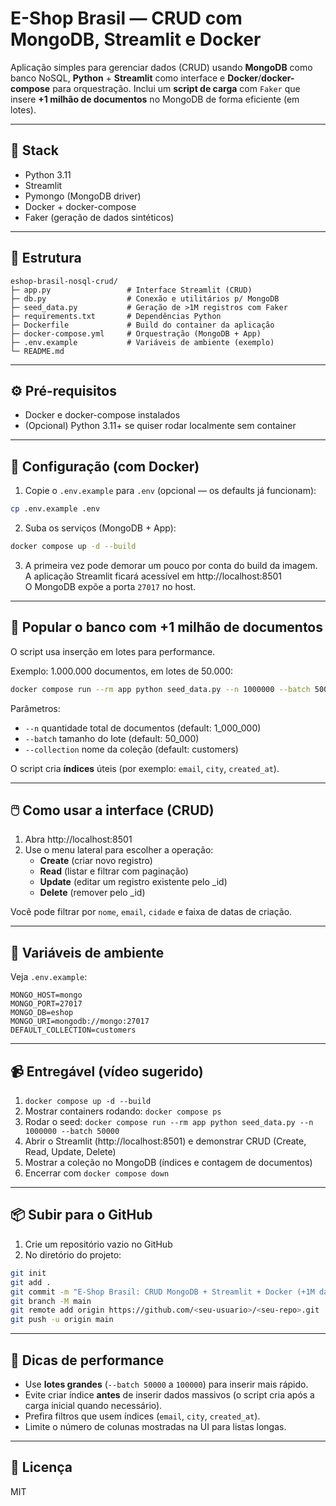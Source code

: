 # E-Shop Brasil — CRUD com MongoDB, Streamlit e Docker

Aplicação simples para gerenciar dados (CRUD) usando **MongoDB** como banco NoSQL, **Python** + **Streamlit** como interface e **Docker**/**docker-compose** para orquestração.
Inclui um **script de carga** com `Faker` que insere **+1 milhão de documentos** no MongoDB de forma eficiente (em lotes).

---

## 🚀 Stack
- Python 3.11
- Streamlit
- Pymongo (MongoDB driver)
- Docker + docker-compose
- Faker (geração de dados sintéticos)

---

## 📁 Estrutura
```
eshop-brasil-nosql-crud/
├─ app.py                 # Interface Streamlit (CRUD)
├─ db.py                  # Conexão e utilitários p/ MongoDB
├─ seed_data.py           # Geração de >1M registros com Faker
├─ requirements.txt       # Dependências Python
├─ Dockerfile             # Build do container da aplicação
├─ docker-compose.yml     # Orquestração (MongoDB + App)
├─ .env.example           # Variáveis de ambiente (exemplo)
└─ README.md
```

---

## ⚙️ Pré-requisitos
- Docker e docker-compose instalados
- (Opcional) Python 3.11+ se quiser rodar localmente sem container

---

## 🔧 Configuração (com Docker)
1) Copie o `.env.example` para `.env` (opcional — os defaults já funcionam):
```bash
cp .env.example .env
```

2) Suba os serviços (MongoDB + App):
```bash
docker compose up -d --build
```

3) A primeira vez pode demorar um pouco por conta do build da imagem.  
A aplicação Streamlit ficará acessível em http://localhost:8501  
O MongoDB expõe a porta `27017` no host.

---

## 🧪 Popular o banco com +1 milhão de documentos
O script usa inserção em lotes para performance.

Exemplo: 1.000.000 documentos, em lotes de 50.000:
```bash
docker compose run --rm app python seed_data.py --n 1000000 --batch 50000
```

Parâmetros:
- `--n` quantidade total de documentos (default: 1_000_000)
- `--batch` tamanho do lote (default: 50_000)
- `--collection` nome da coleção (default: customers)

O script cria **índices** úteis (por exemplo: `email`, `city`, `created_at`).

---

## 🖱️ Como usar a interface (CRUD)
1) Abra http://localhost:8501
2) Use o menu lateral para escolher a operação:
   - **Create** (criar novo registro)
   - **Read** (listar e filtrar com paginação)
   - **Update** (editar um registro existente pelo _id)
   - **Delete** (remover pelo _id)

Você pode filtrar por `nome`, `email`, `cidade` e faixa de datas de criação.

---

## 🧩 Variáveis de ambiente
Veja `.env.example`:
```
MONGO_HOST=mongo
MONGO_PORT=27017
MONGO_DB=eshop
MONGO_URI=mongodb://mongo:27017
DEFAULT_COLLECTION=customers
```

---

## 📹 Entregável (vídeo sugerido)
1) `docker compose up -d --build`
2) Mostrar containers rodando: `docker compose ps`
3) Rodar o seed: `docker compose run --rm app python seed_data.py --n 1000000 --batch 50000`
4) Abrir o Streamlit (http://localhost:8501) e demonstrar CRUD (Create, Read, Update, Delete)
5) Mostrar a coleção no MongoDB (índices e contagem de documentos)
6) Encerrar com `docker compose down`

---

## 📦 Subir para o GitHub
1) Crie um repositório vazio no GitHub
2) No diretório do projeto:
```bash
git init
git add .
git commit -m "E-Shop Brasil: CRUD MongoDB + Streamlit + Docker (+1M dados Faker)"
git branch -M main
git remote add origin https://github.com/<seu-usuario>/<seu-repo>.git
git push -u origin main
```

---

## 🧰 Dicas de performance
- Use **lotes grandes** (`--batch 50000` a `100000`) para inserir mais rápido.
- Evite criar índice **antes** de inserir dados massivos (o script cria após a carga inicial quando necessário).
- Prefira filtros que usem índices (`email`, `city`, `created_at`).
- Limite o número de colunas mostradas na UI para listas longas.

---

## 📃 Licença
MIT
